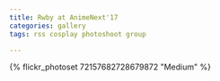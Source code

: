 ```yaml
---
title: Rwby at AnimeNext'17
categories: gallery
tags: rss cosplay photoshoot group

---
```


{% flickr_photoset 72157682728679872 "Medium" %}